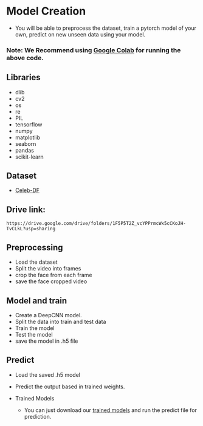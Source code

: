 # Model Creation
  - You will be able to preprocess the dataset, train a pytorch model of your own, predict on new unseen data using your model.
  
### Note: We Recommend using [Google Colab](https://colab.research.google.com/)  for running the above code.
 ## Libraries
  - dlib
  - cv2
  - os
  - re
  - PIL
  - tensorflow 
  - numpy 
  - matplotlib 
  - seaborn 
  - pandas 
  - scikit-learn

 ## Dataset 
  - [Celeb-DF](https://github.com/yuezunli/celeb-deepfakeforensics)
 ## Drive link: 
    https://drive.google.com/drive/folders/1F5P5T2Z_vcYPPrmcWx5cCKoJH-TvCLkL?usp=sharing

 ## Preprocessing
  - Load the dataset
  - Split the video into frames
  - crop the face from each frame
  - save the face cropped video

 ## Model and train
  - Create a DeepCNN model.
  - Split the data into train and test data
  - Train the model
  - Test the model
  - save the model in .h5 file

 ## Predict 
  - Load the saved .h5 model
  - Predict the output based in trained weights.


  - Trained Models
    - You can just download our [trained models](https://drive.google.com/file/d/1c4SJ9aFFNXNXrLoNCYSf5OAwnO7loQpu/view?usp=sharing) and run the predict file for prediction.